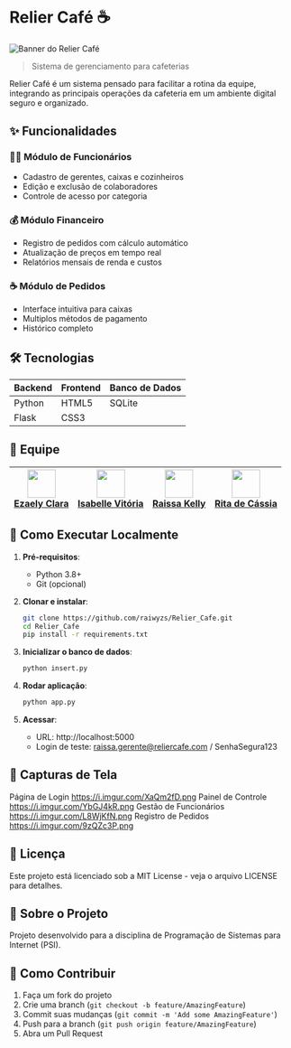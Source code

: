# Relier Café ☕

![Banner do Relier Café](images/photo-1445116572660-236099ec97a0.avif?raw=true)

> Sistema de gerenciamento para cafeterias

Relier Café é um sistema pensado para facilitar a rotina da equipe, integrando as principais operações da cafeteria em um ambiente digital seguro e organizado.

## ✨ Funcionalidades

### 🧑‍💼 Módulo de Funcionários
- Cadastro de gerentes, caixas e cozinheiros
- Edição e exclusão de colaboradores
- Controle de acesso por categoria

### 💰 Módulo Financeiro
- Registro de pedidos com cálculo automático
- Atualização de preços em tempo real
- Relatórios mensais de renda e custos

### ☕ Módulo de Pedidos
- Interface intuitiva para caixas
- Multiplos métodos de pagamento
- Histórico completo


## 🛠 **Tecnologias**  
| Backend       | Frontend    | Banco de Dados |  
|---------------|-------------|----------------|  
| Python        | HTML5       | SQLite         |  
| Flask         | CSS3        |                |  



## 👥 **Equipe**  


| [<img src="https://avatars.githubusercontent.com/u/178282259?v=4" width="50"><br>Ezaely Clara](https://github.com/Ezaellyclara) | [<img src="https://avatars.githubusercontent.com/u/161459979?v=4" width="50"><br>Isabelle Vitória](https://github.com/Isa3110) | [<img src="https://avatars.githubusercontent.com/u/161459392?v=4" width="50"><br>Raissa Kelly](https://github.com/raiwyzs) | [<img src="https://avatars.githubusercontent.com/u/188400136?v=4" width="50"><br>Rita de Cássia](https://github.com/Ritaaissac) |  
|---------------------------------------------------------------------------------------|------------------------------------------------------------------------------------------|--------------------------------------------------------------------------------------|----------------------------------------------------------------------------------------|  

## 🚀 Como Executar Localmente

1. **Pré-requisitos**:
   - Python 3.8+
   - Git (opcional)

2. **Clonar e instalar**:
   ```bash
   git clone https://github.com/raiwyzs/Relier_Cafe.git
   cd Relier_Cafe
   pip install -r requirements.txt

3. **Inicializar o banco de dados**:
   ```bash
   python insert.py

4. **Rodar aplicação**:
   ```bash
   python app.py
5. **Acessar**:
   - URL: http://localhost:5000
   - Login de teste: raissa.gerente@reliercafe.com / SenhaSegura123

## 📌 Capturas de Tela
Página de Login https://i.imgur.com/XaQm2fD.png	
Painel de Controle https://i.imgur.com/YbGJ4kR.png
Gestão de Funcionários	https://i.imgur.com/L8WjKfN.png
Registro de Pedidos https://i.imgur.com/9zQZc3P.png	

  
## 📄 Licença

Este projeto está licenciado sob a MIT License - veja o arquivo LICENSE para detalhes.

## 📝 Sobre o Projeto

Projeto desenvolvido para a disciplina de Programação de Sistemas para Internet (PSI).

## 📌 Como Contribuir

1. Faça um fork do projeto
2. Crie uma branch (`git checkout -b feature/AmazingFeature`)
3. Commit suas mudanças (`git commit -m 'Add some AmazingFeature'`)
4. Push para a branch (`git push origin feature/AmazingFeature`)
5. Abra um Pull Request
